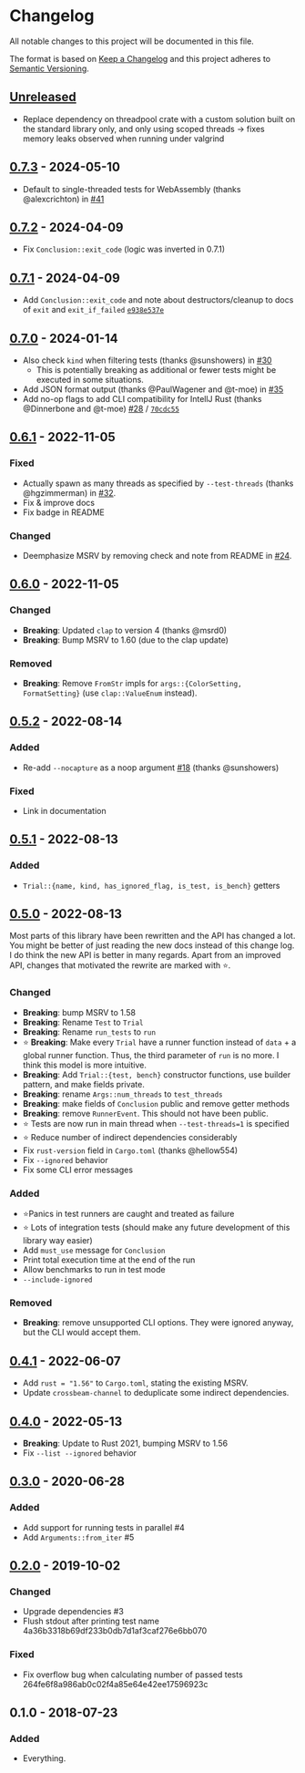 # Changelog
All notable changes to this project will be documented in this file.

The format is based on [Keep a Changelog](http://keepachangelog.com/en/1.0.0/)
and this project adheres to [Semantic Versioning](http://semver.org/spec/v2.0.0.html).

## [Unreleased]
- Replace dependency on threadpool crate with a custom solution built on the
  standard library only, and only using scoped threads
  -> fixes memory leaks observed when running under valgrind

## [0.7.3] - 2024-05-10
- Default to single-threaded tests for WebAssembly (thanks @alexcrichton) in [#41](https://github.com/LukasKalbertodt/libtest-mimic/pull/41)

## [0.7.2] - 2024-04-09
- Fix `Conclusion::exit_code` (logic was inverted in 0.7.1)

## [0.7.1] - 2024-04-09
- Add `Conclusion::exit_code` and note about destructors/cleanup to docs of `exit` and `exit_if_failed` [`e938e537e`](https://github.com/LukasKalbertodt/libtest-mimic/commit/e938e537e02d8cb9c9791fa63bcb8f4746dc3511)


## [0.7.0] - 2024-01-14
- Also check `kind` when filtering tests (thanks @sunshowers) in [#30](https://github.com/LukasKalbertodt/libtest-mimic/pull/30)
  - This is potentially breaking as additional or fewer tests might be executed in some situations.
- Add JSON format output (thanks @PaulWagener and @t-moe) in [#35](https://github.com/LukasKalbertodt/libtest-mimic/pull/35)
- Add no-op flags to add CLI compatibility for IntellJ Rust (thanks @Dinnerbone and @t-moe) [#28](https://github.com/LukasKalbertodt/libtest-mimic/pull/28) / [`70cdc55`](https://github.com/LukasKalbertodt/libtest-mimic/commit/70cdc55ee50df8325d11f5e2cbe53c6bf74d375d)

## [0.6.1] - 2022-11-05
### Fixed
- Actually spawn as many threads as specified by `--test-threads` (thanks @hgzimmerman) in [#32](https://github.com/LukasKalbertodt/libtest-mimic/pull/32).
- Fix & improve docs
- Fix badge in README

### Changed
- Deemphasize MSRV by removing check and note from README in [#24](https://github.com/LukasKalbertodt/libtest-mimic/pull/24).


## [0.6.0] - 2022-11-05
### Changed
- **Breaking**: Updated `clap` to version 4 (thanks @msrd0)
- **Breaking**: Bump MSRV to 1.60 (due to the clap update)

### Removed
- **Breaking**: Remove `FromStr` impls for `args::{ColorSetting, FormatSetting}` (use `clap::ValueEnum` instead).

## [0.5.2] - 2022-08-14
### Added
- Re-add `--nocapture` as a noop argument [#18](https://github.com/LukasKalbertodt/libtest-mimic/pull/18) (thanks @sunshowers)

### Fixed
- Link in documentation

## [0.5.1] - 2022-08-13
### Added
- `Trial::{name, kind, has_ignored_flag, is_test, is_bench}` getters

## [0.5.0] - 2022-08-13

Most parts of this library have been rewritten and the API has changed a lot.
You might be better of just reading the new docs instead of this change log.
I do think the new API is better in many regards.
Apart from an improved API, changes that motivated the rewrite are marked with ⭐.

### Changed
- **Breaking**: bump MSRV to 1.58
- **Breaking**: Rename `Test` to `Trial`
- **Breaking**: Rename `run_tests` to `run`
- ⭐ **Breaking**: Make every `Trial` have a runner function instead of `data` + a
  global runner function. Thus, the third parameter of `run` is no more. I think
  this model is more intuitive.
- **Breaking**: Add `Trial::{test, bench}` constructor functions, use builder
  pattern, and make fields private.
- **Breaking**: rename `Args::num_threads` to `test_threads`
- **Breaking**: make fields of `Conclusion` public and remove getter methods
- **Breaking**: remove `RunnerEvent`. This should not have been public.
- ⭐ Tests are now run in main thread when `--test-threads=1` is specified
- ⭐ Reduce number of indirect dependencies considerably
- Fix `rust-version` field in `Cargo.toml` (thanks @hellow554)
- Fix `--ignored` behavior
- Fix some CLI error messages

### Added
- ⭐Panics in test runners are caught and treated as failure
- ⭐ Lots of integration tests (should make any future development of this library way easier)
- Add `must_use` message for `Conclusion`
- Print total execution time at the end of the run
- Allow benchmarks to run in test mode
- `--include-ignored`

### Removed
- **Breaking**: remove unsupported CLI options. They were ignored anyway, but
  the CLI would accept them.


## [0.4.1] - 2022-06-07

- Add `rust = "1.56"` to `Cargo.toml`, stating the existing MSRV.
- Update `crossbeam-channel` to deduplicate some indirect dependencies.

## [0.4.0] - 2022-05-13
- **Breaking**: Update to Rust 2021, bumping MSRV to 1.56
- Fix `--list --ignored` behavior


## [0.3.0] - 2020-06-28
### Added
- Add support for running tests in parallel #4
- Add `Arguments::from_iter` #5

## [0.2.0] - 2019-10-02
### Changed
- Upgrade dependencies #3
- Flush stdout after printing test name 4a36b3318b69df233b0db7d1af3caf276e6bb070

### Fixed
- Fix overflow bug when calculating number of passed tests 264fe6f8a986ab0c02f4a85e64e42ee17596923c

## 0.1.0 - 2018-07-23
### Added
- Everything.


[Unreleased]: https://github.com/LukasKalbertodt/libtest-mimic/compare/v0.7.3...HEAD
[0.7.3]: https://github.com/LukasKalbertodt/libtest-mimic/compare/v0.7.2...v0.7.3
[0.7.2]: https://github.com/LukasKalbertodt/libtest-mimic/compare/v0.7.1...v0.7.2
[0.7.1]: https://github.com/LukasKalbertodt/libtest-mimic/compare/v0.7.0...v0.7.1
[0.7.0]: https://github.com/LukasKalbertodt/libtest-mimic/compare/v0.6.1...v0.7.0
[0.6.1]: https://github.com/LukasKalbertodt/libtest-mimic/compare/v0.6.0...v0.6.1
[0.6.0]: https://github.com/LukasKalbertodt/libtest-mimic/compare/v0.5.2...v0.6.0
[0.5.2]: https://github.com/LukasKalbertodt/libtest-mimic/compare/v0.5.1...v0.5.2
[0.5.1]: https://github.com/LukasKalbertodt/libtest-mimic/compare/v0.5.0...v0.5.1
[0.5.0]: https://github.com/LukasKalbertodt/libtest-mimic/compare/v0.4.1...v0.5.0
[0.4.1]: https://github.com/LukasKalbertodt/libtest-mimic/compare/v0.4.0...v0.4.1
[0.4.0]: https://github.com/LukasKalbertodt/libtest-mimic/compare/v0.3.0...v0.4.0
[0.3.0]: https://github.com/LukasKalbertodt/libtest-mimic/compare/v0.2.0...v0.3.0
[0.2.0]: https://github.com/LukasKalbertodt/libtest-mimic/compare/v0.1.0...v0.2.0
[0.1.1]: https://github.com/LukasKalbertodt/libtest-mimic/compare/v0.1.0...v0.1.1
